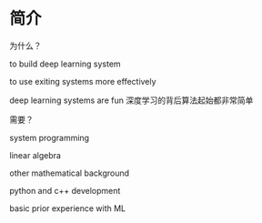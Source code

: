 # 简介

  为什么？

to build deep learning system

to use exiting systems more effectively

deep learning systems are fun 深度学习的背后算法起始都非常简单



需要？

system programming

linear algebra

other mathematical background

python and c++ development

basic prior experience with ML


